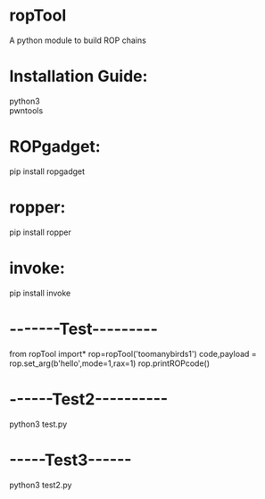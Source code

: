 # ropTool
A python module to build ROP chains

# Installation Guide: 
python3</br>
pwntools
# ROPgadget:
  pip install ropgadget
# ropper:
  pip install ropper
# invoke:
  pip install invoke
  
# -------Test---------
from ropTool import*
rop=ropTool('toomanybirds1')
code,payload = rop.set_arg(b'hello',mode=1,rax=1)
rop.printROPcode()

# ------Test2----------
python3 test.py

# -----Test3------
python3 test2.py
